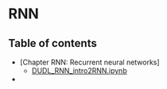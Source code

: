 # RNN  
## Table of contents

* [Chapter RNN: Recurrent neural networks]
    * [DUDL_RNN_intro2RNN.ipynb](https://colab.research.google.com/github/omdgit/DeepUnderstandingOfDeepLearning/blob/main/RNN/DUDL_RNN_intro2RNN.ipynb)  
* 
